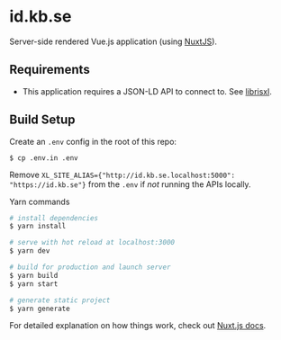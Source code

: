 # id.kb.se

Server-side rendered Vue.js application (using [NuxtJS](https://nuxtjs.org/)).

## Requirements

* This application requires a JSON-LD API to connect to. See [librisxl](libris/librisxl).

## Build Setup

Create an `.env` config in the root of this repo:
```
$ cp .env.in .env
```

Remove `XL_SITE_ALIAS={"http://id.kb.se.localhost:5000": "https://id.kb.se"}` from the `.env` if *not* running the APIs locally.

Yarn commands

```bash
# install dependencies
$ yarn install

# serve with hot reload at localhost:3000
$ yarn dev

# build for production and launch server
$ yarn build
$ yarn start

# generate static project
$ yarn generate
```

For detailed explanation on how things work, check out [Nuxt.js docs](https://nuxtjs.org).
